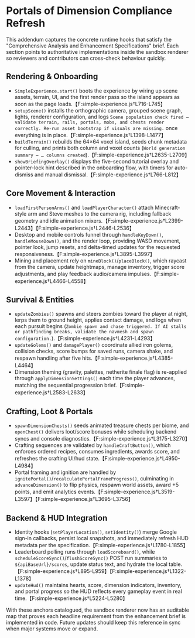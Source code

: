 # Portals of Dimension Compliance Refresh

This addendum captures the concrete runtime hooks that satisfy the "Comprehensive Analysis and Enhancement Specifications" brief. Each section points to authoritative implementations inside the sandbox renderer so reviewers and contributors can cross-check behaviour quickly.

## Rendering & Onboarding

- `SimpleExperience.start()` boots the experience by wiring up scene assets, terrain, UI, and the first render pass so the island appears as soon as the page loads.【F:simple-experience.js†L716-L745】
- `setupScene()` installs the orthographic camera, grouped scene graph, lights, renderer configuration, and logs `Scene population check fired — validate terrain, rails, portals, mobs, and chests render correctly. Re-run asset bootstrap if visuals are missing.` once everything is in place.【F:simple-experience.js†L1398-L1477】
- `buildTerrain()` rebuilds the 64×64 voxel island, seeds chunk metadata for culling, and prints both column and voxel counts (`World generation summary — … columns created`).【F:simple-experience.js†L2635-L2709】
- `showBriefingOverlay()` displays the five-second tutorial overlay and pointer-lock hint described in the onboarding flow, with timers for auto-dismiss and manual dismissal.【F:simple-experience.js†L766-L812】

## Core Movement & Interaction

- `loadFirstPersonArms()` and `loadPlayerCharacter()` attach Minecraft-style arm and Steve meshes to the camera rig, including fallback geometry and idle animation mixers.【F:simple-experience.js†L2399-L2443】【F:simple-experience.js†L2446-L2536】
- Desktop and mobile controls funnel through `handleKeyDown()`, `handleMouseDown()`, and the render loop, providing WASD movement, pointer look, jump resets, and delta-timed updates for the requested responsiveness.【F:simple-experience.js†L3895-L3997】
- Mining and placement rely on `mineBlock()`/`placeBlock()`, which raycast from the camera, update heightmaps, manage inventory, trigger score adjustments, and play feedback audio/camera impulses.【F:simple-experience.js†L4466-L4558】

## Survival & Entities

- `updateZombies()` spawns and steers zombies toward the player at night, lerps them to ground height, applies contact damage, and logs when each pursuit begins (`Zombie spawn and chase triggered. If AI stalls or pathfinding breaks, validate the navmesh and spawn configuration.`).【F:simple-experience.js†L4231-L4293】
- `updateGolems()` and `damagePlayer()` coordinate allied iron golems, collision checks, score bumps for saved runs, camera shake, and respawn handling after five hits.【F:simple-experience.js†L4385-L4464】
- Dimension theming (gravity, palettes, netherite finale flag) is re-applied through `applyDimensionSettings()` each time the player advances, matching the sequential progression brief.【F:simple-experience.js†L2583-L2633】

## Crafting, Loot & Portals

- `spawnDimensionChests()` seeds animated treasure chests per biome, and `openChest()` delivers loot/score bonuses while scheduling backend syncs and console diagnostics.【F:simple-experience.js†L3175-L3270】
- Crafting sequences are validated by `handleCraftButton()`, which enforces ordered recipes, consumes ingredients, awards score, and refreshes the crafting UI/hud state.【F:simple-experience.js†L4950-L4984】
- Portal framing and ignition are handled by `ignitePortal()`/`recalculatePortalFrameProgress()`, culminating in `advanceDimension()` to flip physics, respawn world assets, award +5 points, and emit analytics events.【F:simple-experience.js†L3519-L3597】【F:simple-experience.js†L3695-L3756】

## Backend & HUD Integration

- Identity hooks (`setPlayerLocation()`, `setIdentity()`) merge Google sign-in callbacks, persist local snapshots, and immediately refresh HUD metadata per the specification.【F:simple-experience.js†L1780-L1855】
- Leaderboard polling runs through `loadScoreboard()`, while `scheduleScoreSync()`/`flushScoreSync()` POST run summaries to `${apiBaseUrl}/scores`, update status text, and hydrate the local table.【F:simple-experience.js†L895-L959】【F:simple-experience.js†L1322-L1378】
- `updateHud()` maintains hearts, score, dimension indicators, inventory, and portal progress so the HUD reflects every gameplay event in real time.【F:simple-experience.js†L5224-L5280】

With these anchors catalogued, the sandbox renderer now has an auditable map that proves each headline requirement from the enhancement brief is implemented in code. Future updates should keep this reference in sync when major systems move or expand.
